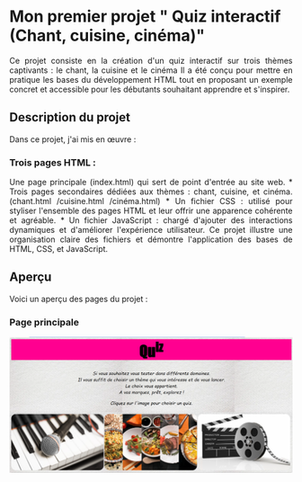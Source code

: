 # Mon premier projet " Quiz interactif (Chant, cuisine, cinéma)" 
<p align="justify">
Ce projet consiste en la création d'un quiz interactif sur trois thèmes captivants : le chant, la cuisine et le cinéma 
Il a été conçu pour mettre en pratique les bases du développement HTML tout en proposant un exemple concret et accessible
pour les débutants souhaitant apprendre et s'inspirer.
</p>

## Description du projet 
Dans ce projet, j'ai mis en œuvre :

### Trois pages HTML :
<p align="justify">
Une page principale (index.html) qui sert de point d'entrée au site web.
* Trois pages secondaires dédiées aux thèmes : chant, cuisine, et cinéma. (chant.html /cuisine.html /cinéma.html)
* Un fichier CSS : utilisé pour styliser l'ensemble des pages HTML et leur offrir une apparence cohérente et agréable.
* Un fichier JavaScript : chargé d'ajouter des interactions dynamiques et d'améliorer l'expérience utilisateur.
Ce projet illustre une organisation claire des fichiers et démontre l'application des bases de HTML, CSS, et JavaScript.
</p>

## Aperçu  
Voici un aperçu des pages du projet :
### Page principale  
![Page Principale](page_principale.png)  











